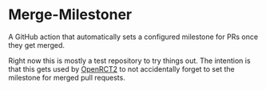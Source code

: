 # Merge-Milestoner
A GitHub action that automatically sets a configured milestone for PRs once they get merged.

Right now this is mostly a test repository to try things out. The intention is that this gets used by [OpenRCT2](https://github.com/OpenRCT2/OpenRCT2) to not accidentally forget to set the milestone for merged pull requests.
